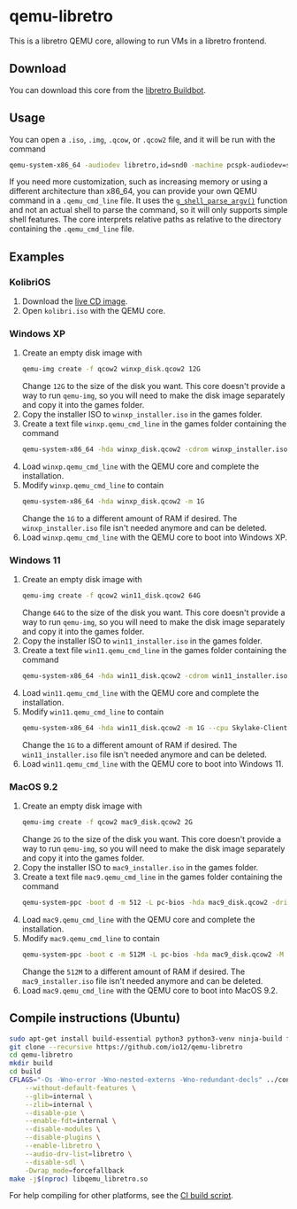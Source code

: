 # qemu-libretro

This is a libretro QEMU core, allowing to run VMs in a libretro frontend.

## Download

You can download this core from the [libretro Buildbot](https://buildbot.libretro.com/).

## Usage

You can open a `.iso`, `.img`, `.qcow`, or `.qcow2` file,
and it will be run with the command

``` sh
qemu-system-x86_64 -audiodev libretro,id=snd0 -machine pcspk-audiodev=snd0 -device AC97,audiodev=snd0 PATH_TO_OPENED_FILE
```

If you need more customization, such as increasing memory or using a different architecture than x86_64,
you can provide your own QEMU command in a `.qemu_cmd_line` file.
It uses the [`g_shell_parse_argv()`](https://docs.gtk.org/glib/func.shell_parse_argv.html) function and not an actual shell to parse the command, so it will only supports simple shell features.
The core interprets relative paths as relative to the directory containing the `.qemu_cmd_line` file.

## Examples

### KolibriOS

1. Download the [live CD image](https://builds.kolibrios.org/en_US/latest-iso.7z).
2. Open `kolibri.iso` with the QEMU core.

### Windows XP

1. Create an empty disk image with
   ``` sh
   qemu-img create -f qcow2 winxp_disk.qcow2 12G
   ```
   Change `12G` to the size of the disk you want.
   This core doesn't provide a way to run `qemu-img`, so you will need to make the disk image separately and copy it into the games folder.
2. Copy the installer ISO to `winxp_installer.iso` in the games folder.
3. Create a text file `winxp.qemu_cmd_line` in the games folder containing the command
   ``` sh
   qemu-system-x86_64 -hda winxp_disk.qcow2 -cdrom winxp_installer.iso -boot d -m 1G
   ```
4. Load `winxp.qemu_cmd_line` with the QEMU core and complete the installation.
5. Modify `winxp.qemu_cmd_line` to contain
   ``` sh
   qemu-system-x86_64 -hda winxp_disk.qcow2 -m 1G
   ```
   Change the `1G` to a different amount of RAM if desired. The `winxp_installer.iso` file isn't needed anymore and can be deleted.
6. Load `winxp.qemu_cmd_line` with the QEMU core to boot into Windows XP.

### Windows 11

1. Create an empty disk image with
   ``` sh
   qemu-img create -f qcow2 win11_disk.qcow2 64G
   ```
   Change `64G` to the size of the disk you want.
   This core doesn't provide a way to run `qemu-img`, so you will need to make the disk image separately and copy it into the games folder.
2. Copy the installer ISO to `win11_installer.iso` in the games folder.
3. Create a text file `win11.qemu_cmd_line` in the games folder containing the command
   ```sh
   qemu-system-x86_64 -hda win11_disk.qcow2 -cdrom win11_installer.iso -boot d -m 1G --cpu Skylake-Client-v3
   ```
4. Load `win11.qemu_cmd_line` with the QEMU core and complete the installation.
5. Modify `win11.qemu_cmd_line` to contain
   ```sh
   qemu-system-x86_64 -hda win11_disk.qcow2 -m 1G --cpu Skylake-Client-v3
   ```
   Change the `1G` to a different amount of RAM if desired. The `win11_installer.iso` file isn't needed anymore and can be deleted.
6. Load `win11.qemu_cmd_line` with the QEMU core to boot into Windows 11.

### MacOS 9.2

1. Create an empty disk image with
   ``` sh
   qemu-img create -f qcow2 mac9_disk.qcow2 2G
   ```
   Change `2G` to the size of the disk you want.
   This core doesn't provide a way to run `qemu-img`, so you will need to make the disk image separately and copy it into the games folder.
2. Copy the installer ISO to `mac9_installer.iso` in the games folder.
3. Create a text file `mac9.qemu_cmd_line` in the games folder containing the command
   ```sh
   qemu-system-ppc -boot d -m 512 -L pc-bios -hda mac9_disk.qcow2 -drive file=mac9_installer.iso,format=raw,media=cdrom -M mac99,via=pmu
   ```
4. Load `mac9.qemu_cmd_line` with the QEMU core and complete the installation.
5. Modify `mac9.qemu_cmd_line` to contain
   ``` sh
   qemu-system-ppc -boot c -m 512M -L pc-bios -hda mac9_disk.qcow2 -M mac99,via=pmu
   ```
   Change the `512M` to a different amount of RAM if desired. The `mac9_installer.iso` file isn't needed anymore and can be deleted.
6. Load `mac9.qemu_cmd_line` with the QEMU core to boot into MacOS 9.2.

## Compile instructions (Ubuntu)

```sh
sudo apt-get install build-essential python3 python3-venv ninja-build flex bison zlib1g-dev
git clone --recursive https://github.com/io12/qemu-libretro
cd qemu-libretro
mkdir build
cd build
CFLAGS="-Os -Wno-error -Wno-nested-externs -Wno-redundant-decls" ../configure \
    --without-default-features \
    --glib=internal \
    --zlib=internal \
    --disable-pie \
    --enable-fdt=internal \
    --disable-modules \
    --disable-plugins \
    --enable-libretro \
    --audio-drv-list=libretro \
    --disable-sdl \
    -Dwrap_mode=forcefallback
make -j$(nproc) libqemu_libretro.so
```

For help compiling for other platforms, see the [CI build script](libretro-gitlab-build.sh).

